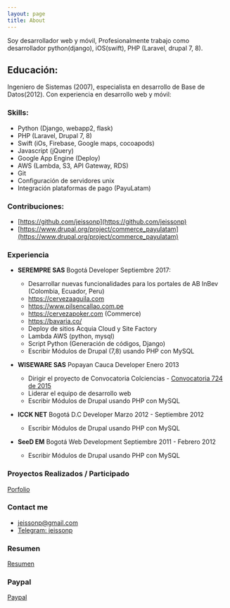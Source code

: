 ```yaml
---
layout: page
title: About
---
```

Soy desarrollador web y m&oacute;vil, Profesionalmente trabajo como desarrollador python(django), iOS(swift), PHP (Laravel, drupal 7, 8).


## Educaci&oacute;n:

Ingeniero de Sistemas (2007), especialista en desarrollo de Base de Datos(2012).
Con experiencia en desarrollo web y m&oacute;vil:

### Skills:

- Python (Django, webapp2, flask)
- PHP (Laravel, Drupal 7, 8)
- Swift (iOs, Firebase, Google maps, cocoapods)
- Javascript (jQuery)
- Google App Engine (Deploy)
- AWS (Lambda, S3, API Gateway, RDS)
- Git
- Configuración de servidores unix
- Integración plataformas de pago (PayuLatam)

### Contribuciones:
- [https://github.com/jeissonp](https://github.com/jeissonp)
- [https://www.drupal.org/project/commerce_payulatam](https://www.drupal.org/project/commerce_payulatam)

### Experiencia

 - **SEREMPRE SAS** Bogot&aacute; Developer Septiembre 2017:
    - Desarrollar nuevas funcionalidades para los portales de AB InBev (Colombia, Ecuador, Peru)
    - https://cervezaaguila.com
    - https://www.pilsencallao.com.pe
    - https://cervezapoker.com (Commerce)
    - https://bavaria.co/
    - Deploy de sitios Acquia Cloud y Site Factory
    - Lambda AWS (python, mysql)
    - Script Python (Generación de códigos, Django)
    - Escribir M&oacute;dulos de Drupal (7,8) usando PHP con MySQL
    
    
 - **WISEWARE SAS** Popayan Cauca Developer Enero 2013
    - Dirigir el proyecto de Convocatoria Colciencias - [Convocatoria 724 de 2015](https://apps.co/inscripciones/convocatoria/ayudapps-2015/)
    - Liderar el equipo de desarrollo web
    - Escribir M&oacute;dulos de Drupal usando PHP con MySQL

 - **ICCK NET** Bogot&aacute; D.C Developer Marzo 2012 - Septiembre 2012
    - Escribir M&oacute;dulos de Drupal usando PHP con MySQL

 - **SeeD EM** Bogot&aacute; Web Development Septiembre 2011 - Febrero 2012
    - Escribir M&oacute;dulos de Drupal usando PHP con MySQL

### Proyectos Realizados / Participado
[Porfolio](/categories)

### Contact me
- [jeissonp@gmail.com](mailto:jeissonp@gmail.com)
- [Telegram: jeissonp](https://t.me/jeissonp)

### Resumen
[Resumen](/HV_JEISSON_PEREZ_MOLANO_DRUPAL_PYTHON.pdf)

### Paypal
[Paypal](https://www.paypal.me/jeissonpm)
